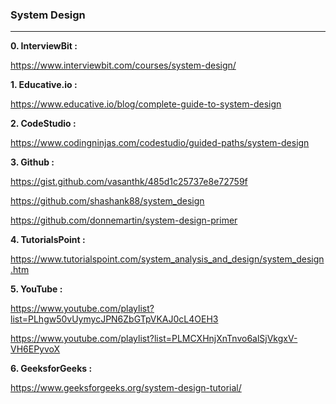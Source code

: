 ### System Design
---

**0. InterviewBit   :** 

https://www.interviewbit.com/courses/system-design/



**1. Educative.io   :** 

https://www.educative.io/blog/complete-guide-to-system-design



**2. CodeStudio     :** 

https://www.codingninjas.com/codestudio/guided-paths/system-design



**3. Github         :**  

https://gist.github.com/vasanthk/485d1c25737e8e72759f

https://github.com/shashank88/system_design
                    
https://github.com/donnemartin/system-design-primer


                    
**4. TutorialsPoint :** 

https://www.tutorialspoint.com/system_analysis_and_design/system_design.htm



**5. YouTube        :** 

https://www.youtube.com/playlist?list=PLhgw50vUymycJPN6ZbGTpVKAJ0cL4OEH3

https://www.youtube.com/playlist?list=PLMCXHnjXnTnvo6alSjVkgxV-VH6EPyvoX



                    
**6. GeeksforGeeks  :** 

https://www.geeksforgeeks.org/system-design-tutorial/
